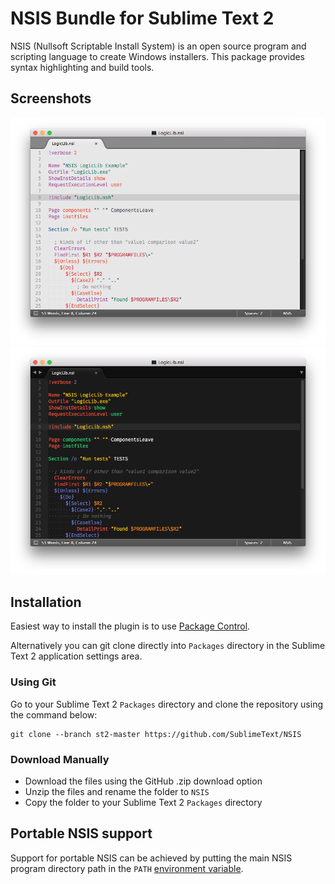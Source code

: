 # NSIS Bundle for Sublime Text 2

NSIS (Nullsoft Scriptable Install System) is an open source program and scripting language to create Windows installers. This package provides syntax highlighting and build tools.

## Screenshots

![Light Theme](https://raw.githubusercontent.com/SublimeText/NSIS/st2-master/screenshots/light-theme.png)
![Dark Theme](https://raw.githubusercontent.com/SublimeText/NSIS/st2-master/screenshots/dark-theme.png)

## Installation

Easiest way to install the plugin is to use [Package Control](http://wbond.net/sublime_packages/package_control).

Alternatively you can git clone directly into `Packages` directory in the Sublime Text 2 application settings area.

### Using Git

Go to your Sublime Text 2 `Packages` directory and clone the repository using the command below:

    git clone --branch st2-master https://github.com/SublimeText/NSIS

### Download Manually

* Download the files using the GitHub .zip download option
* Unzip the files and rename the folder to `NSIS`
* Copy the folder to your Sublime Text 2 `Packages` directory

## Portable NSIS support

Support for portable NSIS can be achieved by putting the main NSIS program directory path in the `PATH` [environment variable](http://superuser.com/questions/284342/what-are-path-and-other-environment-variables-and-how-can-i-set-or-use-them/284351#284351).
